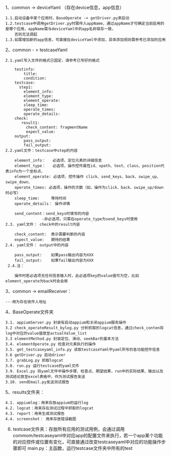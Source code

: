 1、common -> deviceYaml （存在device信息，app信息）

    1.1.启动设备中某个应用时，BaseOperate -> getDriver.py来启动
    1.2.testcase中调用getDriver.py时需传入appName，通过appName才可确定当前启用的是哪个应用，appName需与deviceYaml中的app名称保存一致，
        否则无法调起
    1.3.如需增加新的app信息，可直接在deviceYaml中添加，具体添加规则需参考已添加的应用



2、common - > testcaseYaml

    2.1.yaml写入文件的格式已固定，请参考已写好的格式

        testinfo:
            title:
            condition:
        testcase:
          step1:
            element_info:
            element_type:
            element_operate:
            sleep_time:
            operate_times:
            operate_details:
        check:
           result1:
             check_content: fragmentName
             expect_value:
        output:
            pass_output:
            fail_output:
    2.2.yaml文件：testcase中step的内容

        element_info：   必选项，定位元素的详细信息
        element_type：   必选项，操作控件属性id、xpath、text、class、position代表info为一个坐标点、
        element_operate: 必选项，控件操作 click、send_keys、back、swipe_up、swipe_down、
        operate_times: 必选项，操作的次数（如，操作为click、back、swipe_up/down时必写）
        sleep_time:     等待时间
        operate_details： 操作详情

        send_content：send_keys时填写的内容
                    -非必选项，只需在operate_type为send_keys时使用
    2.3. yaml文件： check中的result内容

        check_content:  表示需要判断的内容
        expect_value:   期待的结果
    2.4. yaml文件： output中的内容

        pass_output:    如果pass输出内容为XXX
        fail_output:    如果fail输出内容为XXX
     2.4.注：

        操作时若必选项无任何信息输入时，此必选项key的value值可为空，比如element_operate为back时会会用

3、common -> emailReceiver：

    ---用为存在收件人地址

4、BaseOperate文件夹

    3.1. appiumServer.py 封装有启动appium和关闭appium服务操作
    3.2 check_operateResult_bylog.py 分析抓取的logcat信息，通过check_conten将log中对应的value值放至actualValue_list
    3.3 elementMethod.py 封装定位、滑动、seekBar的基本方法
    3.4. elementOperate.py 检查对元素执行的操作
    3.5. get_testcaseyaml_info.py 读取testcaseYaml中yaml所写的各功能控件信息
    3.6 getDriver.py 启动driver
    3.7. grabLog.py 抓取logcat
    3.8. run.py 运行testcase的yaml文件
    3.9. Excel.py 将yaml文件中操作步骤、检查点、期望结果，run中的实际结果、输出以及测试结论放至excel表格中，作为测试报告发送
    3.10. sendEmail.py发送测试报告

5、results文件夹：

    4.1. appiumlog：用来存放appium的运行log
    4.2. logcat：用来存在测试过程中抓取的logcat
    4.3. report：用来生成测试报告
    4.4. screenshot： 用来存放错误截图

6. testcase文件夹：存放所有应用的测试用例，会通过调用commom/testcaseyaml中对应app的配置文件来执行，若一个app某个功能的对应控件或位置有变化，可直接通过改变testcaseyaml中对应的功能操作步骤即可
   main.py：主函数，运行testcase文件夹中所有的test
